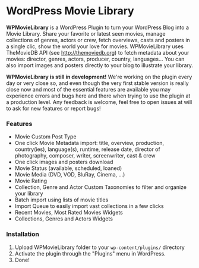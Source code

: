 WordPress Movie Library
=======================

__WPMovieLibrary__ is a WordPress Plugin to turn your WordPress Blog into a Movie Library. Share your favorite or latest seen movies, manage collections of genres, actors or crew, fetch overviews, casts and posters in a single clic, show the world your love for movies. WPMovieLibrary uses TheMovieDB API (see http://themoviedb.org) to fetch metadata about your movies: director, genres, actors, producer, country, languages… You can also import images and posters directly to your blog to illustrate your library.

__WPMovieLibrary is still in development!__ We're working on the plugin every day or very close so, and even though the very first stable version is really close now and most of the essential features are available you may experience errors and bugs here and there when trying to use the plugin at a production level. Any feedback is welcome, feel free to open issues at will to ask for new features or report bugs!

### Features

- Movie Custom Post Type
- One click Movie Metadata import: title, overview, production, country(ies), language(s), runtime, release date, director of photography, composer, writer, screenwriter, cast & crew
- One click images and posters download
- Movie Status (available, scheduled, loaned)
- Movie Media (DVD, VOD, BluRay, Cinema, …)
- Movie Rating
- Collection, Genre and Actor Custom Taxonomies to filter and organize your library
- Batch import using lists of movie titles
- Import Queue to easily import vast collections in a few clicks
- Recent Movies, Most Rated Movies Widgets
- Collections, Genres and Actors Widgets

### Installation

1. Upload WPMovieLibrary folder to your `wp-content/plugins/` directory
2. Activate the plugin through the "Plugins" menu in WordPress.
3. Done!
